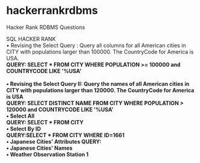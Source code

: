 # hackerrankrdbms
Hacker Rank RDBMS Questions 

<table>
<tr>
SQL HACKER RANK <br>
</tr>
<tr>
•	Revising the Select Query : Query all columns for all American cities in CITY with populations larger than 100000. The CountryCode for America is USA. 
   <br> 
   <b> QUERY:  SELECT * FROM CITY WHERE POPULATION >= 100000 and COUNTRYCODE LIKE '%USA' <b>  <br>
  <br> 
</tr>
<tr>
•	Revising the Select Query II: Query the names of all American cities in CITY with populations larger than 120000. The CountryCode for America is USA <br> 
 <b> QUERY: SELECT DISTINCT NAME FROM CITY WHERE POPULATION > 120000 and COUNTRYCODE LIKE '%USA' </b>   <br>
</tr>
<tr>
•	Select All  <br>
  QUERY: SELECT * FROM CITY  <br> 
</tr>
<tr>
•	Select By ID  <br>
QUERY:SELECT * FROM CITY WHERE ID=1661   <br>
</tr>
<tr>
• Japanese Cities' Attributes QUERY:  <br>
</tr>
<tr>
• Japanese Cities' Names <br>
</tr>
<tr>
• Weather Observation Station 1 <br>
</tr> 

